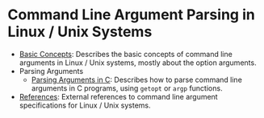 # Command Line Argument Parsing in Linux / Unix Systems

* [Basic Concepts](./basic-concepts.md): Describes the basic concepts of command line arguments in Linux / Unix systems, mostly about the option arguments.
* Parsing Arguments
    * [Parsing Arguments in C](./parsing-arguments-in-c.md): Describes how to parse command line arguments in C programs, using `getopt` or `argp` functions.
* [References](./references.md): External references to command line argument specifications for Linux / Unix systems.